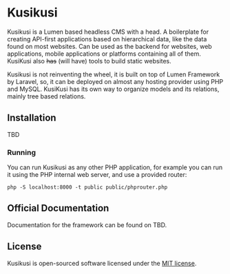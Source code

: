 # Kusikusi

Kusikusi is a Lumen based headless CMS with a head. A boilerplate for creating API-first applications based on hierarchical data, like the data found on most websites. Can be used as the backend for websites, web applications, mobile applications or platforms containing all of them. KusiKusi also ~~has~~ (will have) tools to build static websites. 

Kusikusi is not reinventing the wheel, it is built on top of Lumen Framework by Laravel, so, it can be deployed on almost any hosting provider using PHP and MySQL. KusiKusi has its own way to organize models and its relations, mainly tree based relations.

## Installation

TBD

### Running

You can run Kusikusi as any other PHP application, for example you can run it using the PHP internal web server, and use a provided router:

```shell script
php -S localhost:8000 -t public public/phprouter.php
```

## Official Documentation

Documentation for the framework can be found on TBD.

## License

Kusikusi is open-sourced software licensed under the [MIT license](https://opensource.org/licenses/MIT).
